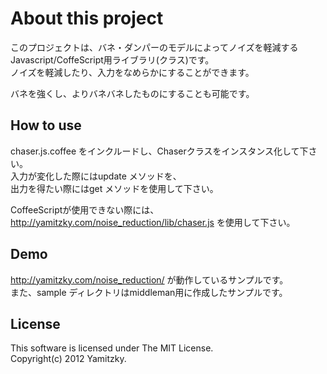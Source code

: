 About this project
=======
このプロジェクトは、バネ・ダンパーのモデルによってノイズを軽減するJavascript/CoffeScript用ライブラリ(クラス)です。  
ノイズを軽減したり、入力をなめらかにすることができます。

バネを強くし、よりバネバネしたものにすることも可能です。

How to use
-------
chaser.js.coffee をインクルードし、Chaserクラスをインスタンス化して下さい。  
入力が変化した際にはupdate メソッドを、  
出力を得たい際にはget メソッドを使用して下さい。

CoffeeScriptが使用できない際には、<http://yamitzky.com/noise_reduction/lib/chaser.js> を使用して下さい。

Demo
-------
<http://yamitzky.com/noise_reduction/> が動作しているサンプルです。  
また、sample ディレクトリはmiddleman用に作成したサンプルです。

License
-------
This software is licensed under The MIT License.  
Copyright(c) 2012 Yamitzky.
